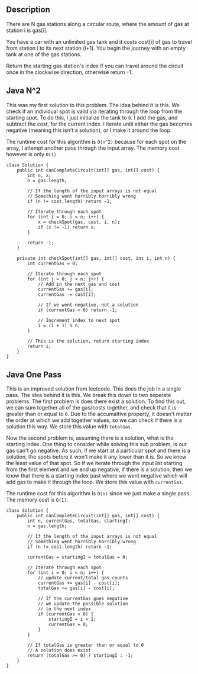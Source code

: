 ## Description

There are N gas stations along a circular route, where the amount of gas at station i is gas[i].

You have a car with an unlimited gas tank and it costs cost[i] of gas to travel from station i to its next station (i+1). You begin the journey with an empty tank at one of the gas stations.

Return the starting gas station's index if you can travel around the circuit once in the clockwise direction, otherwise return -1.

## Java N^2

This was my first solution to this problem. The idea behind it is this. We check if an individual spot is valid via iterating through the loop from the starting spot. To do this, I just initialize the tank to `0`. I add the gas, and subtract the cost, for the current index. I iterate until either the gas becomes negative (meaning this isn't a solution), or I make it around the loop.

The runtime cost for this algorithm is `O(n^2)` because for each spot on the array, I attempt another pass through the input array. The memory cost however is only `O(1)`

```
class Solution {
    public int canCompleteCircuit(int[] gas, int[] cost) {
        int n, x;
        n = gas.length;
        
        // If the length of the input arrays is not equal
        // Something went horribly horribly wrong
        if (n != cost.length) return -1;
        
        // Iterate through each spot
        for (int i = 0; i < n; i++) {
            x = checkSpot(gas, cost, i, n);
            if (x != -1) return x;
        }
        
        return -1;
    }
    
    private int checkSpot(int[] gas, int[] cost, int i, int n) {
        int currentGas = 0;
        
        // Iterate through each spot
        for (int j = 0; j < n; j++) {
            // Add in the next gas and cost
            currentGas += gas[i];
            currentGas -= cost[i];
            
            // If we went negative, not a solution
            if (currentGas < 0) return -1;
            
            // Increment index to next spot
            i = (i + 1) % n;
        }
        
        // This is the solution, return starting index
        return i;
    }
}
```

## Java One Pass

This is an improved solution from leetcode. This does the job in a single pass. The idea behind it is this. We break this down to two seperate problems. The first problem is does there exist a solution. To find this out, we can sum together all of the gas/costs together, and check that it is greater than or equal to `0`. Due to the accumaltive property, it doesn't matter the order at which we add together values, so we can check if there is a solution this way. We store this value with `totalGas`.

Now the second problem is, assuming there is a solution, what is the starting index. One thing to consider while solving this sub problem, is our gas can't go negative. As such, if we start at a particular spot and there is a solution, the spots before it won't make it any lower than it is. So we know the least value of that spot. So if we iterate through the input list starting from the first element and we end up negative, if there is a solution, then we know that there is a starting index past where we went negative which will add gas to make it through the loop. We store this value with `currentGas`.

The runtime cost for this algorithm is `O(n)` since we just make a single pass. The memory cost is `O(1)`.

```
class Solution {
    public int canCompleteCircuit(int[] gas, int[] cost) {
        int n, currentGas, totalGas, startingI;
        n = gas.length;
        
        // If the length of the input arrays is not equal
        // Something went horribly horribly wrong
        if (n != cost.length) return -1;

        currentGas = startingI = totalGas = 0;
        
        // Iterate through each spot
        for (int i = 0; i < n; i++) {
            // update current/total gas counts
            currentGas += gas[i] - cost[i];
            totalGas += gas[i] - cost[i];
            
            // If the currentGas goes negative
            // we update the possible solution
            // to the next index
            if (currentGas < 0) {
                startingI = i + 1;
                currentGas = 0;
            }
        }
        
        // If totalGas is greater than or equal to 0
        // A solution does exist
        return (totalGas >= 0) ? startingI : -1;
    }   
}
```
